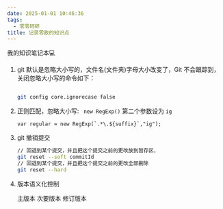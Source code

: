 ```yaml
---
date: 2025-01-01 10:46:36
tags:
  - 零零碎碎
title: 记录零散的知识点
---
```


我的知识笔记本💻

1. git 默认是忽略大小写的，文件名(文件夹)字母大小改变了，Git 不会跟踪到，关闭忽略大小写的命令如下：


   ```bash

   git config core.ignorecase false

   ``` 
2. 正则匹配，忽略大小写: ` new RegExp()` 第二个参数设为 `ig`

    ```
    var regular = new RegExp(`.*\.${suffix}`,"ig");
    ```
3. git 撤销提交

    ``` bash
    // 回退到某个提交，并且把这个提交之前的更改放到暂存区，
    git reset --soft commitId
    // 回退到某个提交，并且把这个提交之前的更改全部删除
    git reset --hard
    ```
  4. 版本语义化控制

      主版本 次要版本 修订版本
      ```
      
      ```